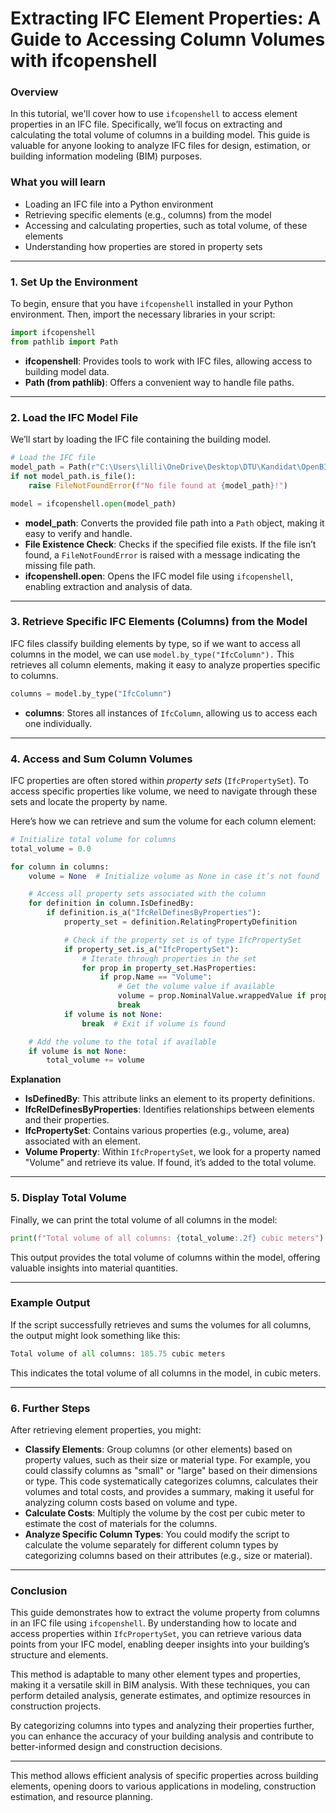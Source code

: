 # Extracting IFC Element Properties: A Guide to Accessing Column Volumes with ifcopenshell
### **Overview**

In this tutorial, we'll cover how to use `ifcopenshell` to access element properties in an IFC file. Specifically, we’ll focus on extracting and calculating the total volume of columns in a building model. This guide is valuable for anyone looking to analyze IFC files for design, estimation, or building information modeling (BIM) purposes.
### **What you will learn**

- Loading an IFC file into a Python environment
- Retrieving specific elements (e.g., columns) from the model
- Accessing and calculating properties, such as total volume, of these elements
- Understanding how properties are stored in property sets

---

### **1. Set Up the Environment**
To begin, ensure that you have `ifcopenshell` installed in your Python environment. Then, import the necessary libraries in your script:

```python
import ifcopenshell
from pathlib import Path
```

- **ifcopenshell**: Provides tools to work with IFC files, allowing access to building model data.
- **Path (from pathlib)**: Offers a convenient way to handle file paths.

---

### **2. Load the IFC Model File**
We’ll start by loading the IFC file containing the building model.

```python
# Load the IFC file
model_path = Path(r"C:\Users\lilli\OneDrive\Desktop\DTU\Kandidat\OpenBIM\CES_BLD_24_06_STR.ifc")
if not model_path.is_file():
    raise FileNotFoundError(f"No file found at {model_path}!")

model = ifcopenshell.open(model_path)
```

- **model_path**: Converts the provided file path into a `Path` object, making it easy to verify and handle.
- **File Existence Check**: Checks if the specified file exists. If the file isn’t found, a `FileNotFoundError` is raised with a message indicating the missing file path.
- **ifcopenshell.open**: Opens the IFC model file using `ifcopenshell`, enabling extraction and analysis of data.

---

### **3. Retrieve Specific IFC Elements (Columns) from the Model**
IFC files classify building elements by type, so if we want to access all columns in the model, we can use `model.by_type("IfcColumn").` This retrieves all column elements, making it easy to analyze properties specific to columns.

```python
columns = model.by_type("IfcColumn")
```

- **columns**: Stores all instances of `IfcColumn`, allowing us to access each one individually.

---

### **4. Access and Sum Column Volumes**
IFC properties are often stored within *property sets* (`IfcPropertySet`). To access specific properties like volume, we need to navigate through these sets and locate the property by name.

Here’s how we can retrieve and sum the volume for each column element:

```python
# Initialize total volume for columns
total_volume = 0.0

for column in columns:
    volume = None  # Initialize volume as None in case it’s not found

    # Access all property sets associated with the column
    for definition in column.IsDefinedBy:
        if definition.is_a("IfcRelDefinesByProperties"):
            property_set = definition.RelatingPropertyDefinition

            # Check if the property set is of type IfcPropertySet
            if property_set.is_a("IfcPropertySet"):
                # Iterate through properties in the set
                for prop in property_set.HasProperties:
                    if prop.Name == "Volume":
                        # Get the volume value if available
                        volume = prop.NominalValue.wrappedValue if prop.NominalValue else None
                        break
            if volume is not None:
                break  # Exit if volume is found

    # Add the volume to the total if available
    if volume is not None:
        total_volume += volume

```
**Explanation**
- **IsDefinedBy**: This attribute links an element to its property definitions.
- **IfcRelDefinesByProperties**: Identifies relationships between elements and their properties.
- **IfcPropertySet**: Contains various properties (e.g., volume, area) associated with an element.
- **Volume Property**: Within `IfcPropertySet`, we look for a property named "Volume" and retrieve its value. If found, it’s added to the total volume.

---

### **5. Display Total Volume**
Finally, we can print the total volume of all columns in the model:
```python
print(f"Total volume of all columns: {total_volume:.2f} cubic meters")
```

This output provides the total volume of columns within the model, offering valuable insights into material quantities.

---

### **Example Output**
If the script successfully retrieves and sums the volumes for all columns, the output might look something like this:
```python
Total volume of all columns: 185.75 cubic meters

```

This indicates the total volume of all columns in the model, in cubic meters.

---

### **6. Further Steps**
After retrieving element properties, you might:

- **Classify Elements**: Group columns (or other elements) based on property values, such as their size or material type. For example, you could classify columns as "small" or "large" based on their dimensions or type.
This code systematically categorizes columns, calculates their volumes and total costs, and provides a summary, making it useful for analyzing column costs based on volume and type.
- **Calculate Costs**: Multiply the volume by the cost per cubic meter to estimate the cost of materials for the columns.
- **Analyze Specific Column Types**: You could modify the script to calculate the volume separately for different column types by categorizing columns based on their attributes (e.g., size or material).

---

### Conclusion
This guide demonstrates how to extract the volume property from columns in an IFC file using `ifcopenshell`. By understanding how to locate and access properties within `IfcPropertySet`, you can retrieve various data points from your IFC model, enabling deeper insights into your building’s structure and elements.

This method is adaptable to many other element types and properties, making it a versatile skill in BIM analysis. With these techniques, you can perform detailed analysis, generate estimates, and optimize resources in construction projects.

By categorizing columns into types and analyzing their properties further, you can enhance the accuracy of your building analysis and contribute to better-informed design and construction decisions.

---

This method allows efficient analysis of specific properties across building elements, opening doors to various applications in modeling, construction estimation, and resource planning.




